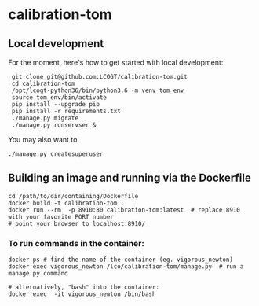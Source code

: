 # calibration-tom

## Local development
For the moment, here's how to get started with local development:
```
 git clone git@github.com:LCOGT/calibration-tom.git
 cd calibration-tom
 /opt/lcogt-python36/bin/python3.6 -m venv tom_env
 source tom_env/bin/activate
 pip install --upgrade pip
 pip install -r requirements.txt 
 ./manage.py migrate
 ./manage.py runservser &
 ```
 You may also want to
 ```
 ./manage.py createsuperuser
```
## Building an image and running via the Dockerfile
```
cd /path/to/dir/containing/Dockerfile
docker build -t calibration-tom .
docker run --rm  -p 8910:80 calibration-tom:latest  # replace 8910 with your favorite PORT number
# point your browser to localhost:8910/
```
### To run commands in the container:
```
docker ps # find the name of the container (eg. vigorous_newton)
docker exec vigorous_newton /lco/calibration-tom/manage.py  # run a manage.py command

# alternatively, "bash" into the container:
docker exec  -it vigorous_newton /bin/bash
```